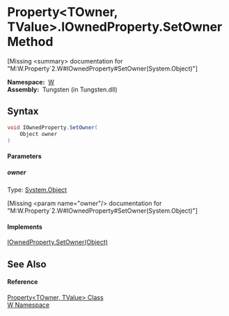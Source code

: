 Property&lt;TOwner, TValue>.IOwnedProperty.SetOwner Method
==========================================================
   
[Missing &lt;summary> documentation for "M:W.Property`2.W#IOwnedProperty#SetOwner(System.Object)"]


  **Namespace:**  [W][1]  
  **Assembly:**  Tungsten (in Tungsten.dll)

Syntax
------

```csharp
void IOwnedProperty.SetOwner(
	Object owner
)
```

#### Parameters

##### *owner*
Type: [System.Object][2]  

[Missing &lt;param name="owner"/> documentation for "M:W.Property`2.W#IOwnedProperty#SetOwner(System.Object)"]


#### Implements
[IOwnedProperty.SetOwner(Object)][3]  


See Also
--------

#### Reference
[Property&lt;TOwner, TValue> Class][4]  
[W Namespace][1]  

[1]: ../README.md
[2]: http://msdn.microsoft.com/en-us/library/e5kfa45b
[3]: ../IOwnedProperty/SetOwner.md
[4]: README.md